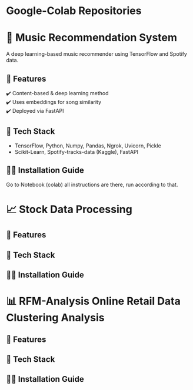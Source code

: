 # Google-Colab Repositories

# 🎵 Music Recommendation System  
A deep learning-based music recommender using TensorFlow and Spotify data.  

## 🚀 Features  
✔️ Content-based & deep learning method  
✔️ Uses embeddings for song similarity  
✔️ Deployed via FastAPI  

## 📌 Tech Stack  
- TensorFlow, Python, Numpy, Pandas, Ngrok, Uvicorn, Pickle  
- Scikit-Learn, Spotify-tracks-data (Kaggle), FastAPI

## 👷‍♂️ Installation Guide
Go to Notebook (colab) all instructions are there, run according to that.


# 📈 Stock Data Processing 

## 🚀 Features

## 📌 Tech Stack

## 👷‍♂️ Installation Guide

# 📊 RFM-Analysis Online Retail Data Clustering Analysis

## 🚀 Features

## 📌 Tech Stack

## 👷‍♂️ Installation Guide
